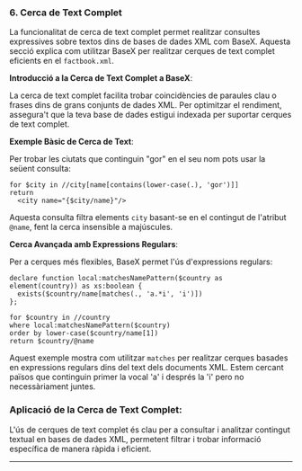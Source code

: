 
### 6. Cerca de Text Complet

La funcionalitat de cerca de text complet permet realitzar consultes expressives sobre textos dins de bases de dades XML com BaseX. Aquesta secció explica com utilitzar BaseX per realitzar cerques de text complet eficients en el `factbook.xml`.

**Introducció a la Cerca de Text Complet a BaseX**:

La cerca de text complet facilita trobar coincidències de paraules clau o frases dins de grans conjunts de dades XML. Per optimitzar el rendiment, assegura't que la teva base de dades estigui indexada per suportar cerques de text complet.

**Exemple Bàsic de Cerca de Text**:

Per trobar les ciutats que continguin "gor" en el seu nom pots usar la seüent consulta:

```xquery
for $city in //city[name[contains(lower-case(.), 'gor')]]
return 
  <city name="{$city/name}"/>
```

Aquesta consulta filtra elements `city` basant-se en el contingut de l'atribut `@name`, fent la cerca insensible a majúscules.


**Cerca Avançada amb Expressions Regulars**:

Per a cerques més flexibles, BaseX permet l'ús d'expressions regulars:

```xquery
declare function local:matchesNamePattern($country as element(country)) as xs:boolean {
  exists($country/name[matches(., 'a.*i', 'i')])
};

for $country in //country
where local:matchesNamePattern($country)
order by lower-case($country/name[1])
return $country/@name
```
Aquest exemple mostra com utilitzar `matches` per realitzar cerques basades en expressions regulars dins del text dels documents XML.
Estem cercant països que continguin primer la vocal 'a' i després la 'i' pero no necessàriament juntes.

### Aplicació de la Cerca de Text Complet:

L'ús de cerques de text complet és clau per a consultar i analitzar contingut textual en bases de dades XML, permetent filtrar i trobar informació específica de manera ràpida i eficient.

---
